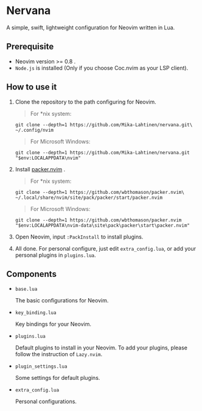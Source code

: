 # Nervana

A simple, swift, lightweight configuration for Neovim written in Lua.

## Prerequisite

- Neovim version >= 0.8 .
- `Node.js` is installed (Only if you choose Coc.nvim as your LSP client).

## How to use it

1. Clone the repository to the path configuring for Neovim.
   
   > For *nix system:
   ```shell
   git clone --depth=1 https://github.com/Mika-Lahtinen/nervana.git\
   ~/.config/nvim
   ```

   > For Microsoft Windows:
   ```shell
   git clone --depth=1 https://github.com/Mika-Lahtinen/nervana.git "$env:LOCALAPPDATA\nvim"
   ```

2. Install [packer.nvim](https://github.com/wbthomason/packer.nvim) .
   > For *nix system:
   ```shell
   git clone --depth=1 https://github.com/wbthomason/packer.nvim\
   ~/.local/share/nvim/site/pack/packer/start/packer.nvim
   ```

   > For Microsoft Windows:
   ```shell
   git clone --depth=1 https://github.com/wbthomason/packer.nvim "$env:LOCALAPPDATA\nvim-data\site\pack\packer\start\packer.nvim"
   ```

3. Open Neovim, input `:PackInstall` to install plugins.
4. All done. For personal configure, just edit `extra_config.lua`, or add your personal plugins in `plugins.lua`.

## Components

- `base.lua`
  
  The basic configurations for Neovim.

- `key_binding.lua`
  
  Key bindings for your Neovim. 

- `plugins.lua`
  
  Default plugins to install in your Neovim.
  To add your plugins, please follow the instruction of `Lazy.nvim`.

- `plugin_settings.lua`
  
  Some settings for default plugins.

- `extra_config.lua`
  
  Personal configurations.
